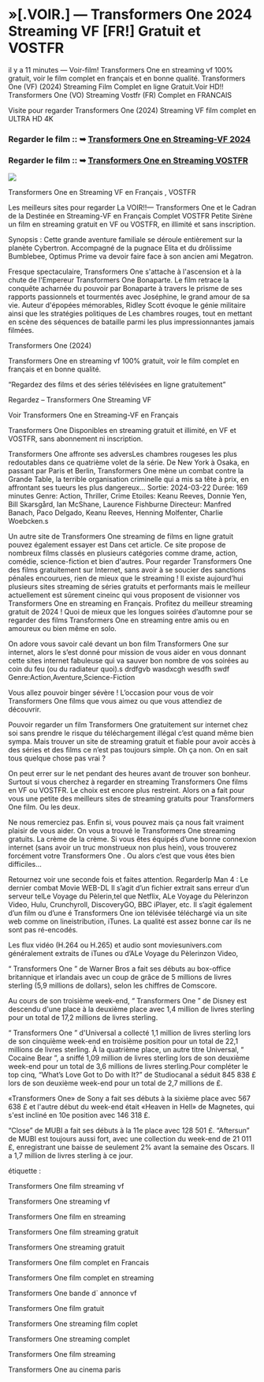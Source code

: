 # »[.VOIR.] — Transformers One 2024 Streaming VF [FR!] Gratuit et VOSTFR

il y a 11 minutes — Voir-film! Transformers One en streaming vf 100% gratuit, voir le film complet en français et en bonne qualité. Transformers One (VF) (2024) Streaming Film Complet en ligne Gratuit.Voir HD!! Transformers One (VO) Streaming Vostfr (FR) Complet en FRANCAIS

Visite pour regarder Transformers One (2024) Streaming VF film complet en ULTRA HD 4K

### Regarder le film :: ➥ [Transformers One en Streaming-VF 2024](https://t.co/NtN7dqPQeM)

### Regarder le film :: ➥ [Transformers One en Streaming VOSTFR](https://t.co/NtN7dqPQeM)

<p dir="auto"><a href="https://t.co/NtN7dqPQeM" title="PLAYNOW" rel="nofollow"><img src="https://i.imgur.com/jhNGoEt.gif" style="max-width: 100%;"></a></p>

Transformers One en Streaming VF en Français , VOSTFR

Les meilleurs sites pour regarder La VOIR!!— Transformers One et le Cadran de la Destinée en Streaming-VF en Français Complet VOSTFR Petite Sirène un film en streaming gratuit en VF ou VOSTFR, en illimité et sans inscription.

Synopsis : Cette grande aventure familiale se déroule entièrement sur la planète Cybertron. Accompagné de la pugnace Elita et du drôlissime Bumblebee, Optimus Prime va devoir faire face à son ancien ami Megatron.

Fresque spectaculaire, Transformers One s'attache à l'ascension et à la chute de l'Empereur Transformers One Bonaparte. Le film retrace la conquête acharnée du pouvoir par Bonaparte à travers le prisme de ses rapports passionnels et tourmentés avec Joséphine, le grand amour de sa vie. Auteur d'épopées mémorables, Ridley Scott évoque le génie militaire ainsi que les stratégies politiques de Les chambres rouges, tout en mettant en scène des séquences de bataille parmi les plus impressionnantes jamais filmées.

Transformers One (2024)

Transformers One en streaming vf 100% gratuit, voir le film complet en français et en bonne qualité.

“Regardez des films et des séries télévisées en ligne gratuitement”

Regardez – Transformers One Streaming VF

Voir Transformers One en Streaming-VF en Français

Transformers One Disponibles en streaming gratuit et illimité, en VF et VOSTFR, sans abonnement ni inscription.

Transformers One affronte ses adversLes chambres rougeses les plus redoutables dans ce quatrième volet de la série. De New York à Osaka, en passant par Paris et Berlin, Transformers One mène un combat contre la Grande Table, la terrible organisation criminelle qui a mis sa tête à prix, en affrontant ses tueurs les plus dangereux... Sortie: 2024-03-22 Durée: 169 minutes Genre: Action, Thriller, Crime Etoiles: Keanu Reeves, Donnie Yen, Bill Skarsgård, Ian McShane, Laurence Fishburne Directeur: Manfred Banach, Paco Delgado, Keanu Reeves, Henning Molfenter, Charlie Woebcken.s

Un autre site de Transformers One streaming de films en ligne gratuit pouvez également essayer est Dans cet article. Ce site propose de nombreux films classés en plusieurs catégories comme drame, action, comédie, science-fiction et bien d'autres. Pour regarder Transformers One des films gratuitement sur Internet, sans avoir à se soucier des sanctions pénales encourues, rien de mieux que le streaming ! Il existe aujourd’hui plusieurs sites streaming de séries gratuits et performants mais le meilleur actuellement est sûrement cineinc qui vous proposent de visionner vos Transformers One en streaming en Français. Profitez du meilleur streaming gratuit de 2024 ! Quoi de mieux que les longues soirées d’automne pour se regarder des films Transformers One en streaming entre amis ou en amoureux ou bien même en solo.

On adore vous savoir calé devant un bon film Transformers One sur internet, alors le s’est donné pour mission de vous aider en vous donnant cette sites internet fabuleuse qui va sauver bon nombre de vos soirées au coin du feu (ou du radiateur quoi).s drdfgvb wasdxcgh wesdfh swdf Genre:Action,Aventure,Science-Fiction

Vous allez pouvoir binger sévère ! L’occasion pour vous de voir Transformers One films que vous aimez ou que vous attendiez de découvrir.

Pouvoir regarder un film Transformers One gratuitement sur internet chez soi sans prendre le risque du téléchargement illégal c’est quand même bien sympa. Mais trouver un site de streaming gratuit et fiable pour avoir accès à des séries et des films ce n’est pas toujours simple. Oh ça non. On en sait tous quelque chose pas vrai ?

On peut errer sur le net pendant des heures avant de trouver son bonheur. Surtout si vous cherchez à regarder en streaming Transformers One films en VF ou VOSTFR. Le choix est encore plus restreint. Alors on a fait pour vous une petite des meilleurs sites de streaming gratuits pour Transformers One film. Ou les deux.

Ne nous remerciez pas. Enfin si, vous pouvez mais ça nous fait vraiment plaisir de vous aider. On vous a trouvé le Transformers One streaming gratuits. La crème de la crème. Si vous êtes équipés d’une bonne connexion internet (sans avoir un truc monstrueux non plus hein), vous trouverez forcément votre Transformers One . Ou alors c’est que vous êtes bien difficiles…

Retournez voir une seconde fois et faites attention. RegarderIp Man 4 : Le dernier combat Movie WEB-DL Il s’agit d’un fichier extrait sans erreur d’un serveur telLe Voyage du Pèlerin,tel que Netflix, ALe Voyage du Pèlerinzon Video, Hulu, Crunchyroll, DiscoveryGO, BBC iPlayer, etc. Il s’agit également d’un film ou d’une é Transformers One ion télévisée téléchargé via un site web comme on lineistribution, iTunes. La qualité est assez bonne car ils ne sont pas ré-encodés.

Les flux vidéo (H.264 ou H.265) et audio sont moviesunivers.com généralement extraits de iTunes ou d’ALe Voyage du Pèlerinzon Video,

“ Transformers One ” de Warner Bros a fait ses débuts au box-office britannique et irlandais avec un coup de grâce de 5 millions de livres sterling (5,9 millions de dollars), selon les chiffres de Comscore.

Au cours de son troisième week-end, “ Transformers One ” de Disney est descendu d'une place à la deuxième place avec 1,4 million de livres sterling pour un total de 17,2 millions de livres sterling.

“ Transformers One ” d'Universal a collecté 1,1 million de livres sterling lors de son cinquième week-end en troisième position pour un total de 22,1 millions de livres sterling. À la quatrième place, un autre titre Universal, “ Cocaine Bear ”, a sniffé 1,09 million de livres sterling lors de son deuxième week-end pour un total de 3,6 millions de livres sterling.Pour compléter le top cinq, “What’s Love Got to Do with It?” de Studiocanal a séduit 845 838 £ lors de son deuxième week-end pour un total de 2,7 millions de £.

«Transformers One» de Sony a fait ses débuts à la sixième place avec 567 638 £ et l'autre début du week-end était «Heaven in Hell» de Magnetes, qui s'est incliné en 10e position avec 146 318 £.

“Close” de MUBI a fait ses débuts à la 11e place avec 128 501 £. “Aftersun” de MUBI est toujours aussi fort, avec une collection du week-end de 21 011 £, enregistrant une baisse de seulement 2% avant la semaine des Oscars. Il a 1,7 million de livres sterling à ce jour.

étiquette :

Transformers One film streaming vf

Transformers One streaming vf

Transformers One film en streaming

Transformers One film streaming gratuit

Transformers One streaming gratuit

Transformers One film complet en Francais

Transformers One film complet en streaming

Transformers One bande d` annonce vf

Transformers One film gratuit

Transformers One streaming film coplet

Transformers One streaming complet

Transformers One film streaming

Transformers One au cinema paris
